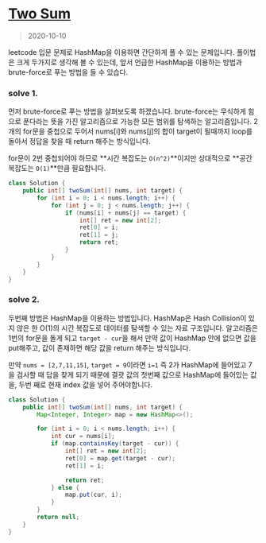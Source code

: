 # [Two Sum](https://leetcode.com/problems/two-sum/)

> 2020-10-10

leetcode 입문 문제로 HashMap을 이용하면 간단하게 풀 수 있는 문제입니다. 풀이법은 크게 두가지로 생각해 볼 수 있는데, 앞서 언급한 HashMap을 이용하는 방법과 brute-force로 푸는 방법을 들 수 있습다.

### solve 1.
먼저 brute-force로 푸는 방법을 살펴보도록 하겠습니다. brute-force는 무식하게 힘으로 푼다라는 뜻을 가진 알고리즘으로 가능한 모든 범위를 탐색하는 알고리즘입니다. 2개의 for문을 중첩으로 두어서 nums[i]와 nums[j]의 합이 target이 될때까지 loop를 돌아서 정답을 찾을 때 return 해주는 방식입니다.

for문이 2번 중첩되어야 하므로 **시간 복잡도는 `O(n^2)`**이지만 상대적으로 **공간 복잡도는 `O(1)`**만큼 필요합니다.
```java
class Solution {
    public int[] twoSum(int[] nums, int target) {
        for (int i = 0; i < nums.length; i++) {
            for (int j = 0; j < nums.length; j++) {
                if (nums[i] + nums[j] == target) {
                    int[] ret = new int[2];
                    ret[0] = i;
                    ret[1] = j;
                    return ret;
                }
            }
        }
    }
}
```

### solve 2.
두번째 방법은 HashMap을 이용하는 방법입니다. HashMap은 Hash Collision이 있지 않은 한 O(1)의 시간 복잡도로 데이터를 탐색할 수 있는 자료 구조입니다. 알고리즘은 1번의 for문을 돌게 되고 `target - cur`을 해서 만약 값이 HashMap 안에 없으면 값을 put해주고, 값이 존재하면 해당 값을 return 해주는 방식입니다.

만약 `nums = [2,7,11,15]`, `target = 9`이라면 `i=1` 즉 2가 HashMap에 들어있고 7을 검사할 때 답을 찾게 되기 때문에 결괏 값의 첫번째 값으로 HashMap에 들어있는 값을, 두번 째로 현재 index 값을 넣어 주어야합니다.
```java
class Solution {
    public int[] twoSum(int[] nums, int target) {
        Map<Integer, Integer> map = new HashMap<>();

        for (int i = 0; i < nums.length; i++) {
            int cur = nums[i];
            if (map.containsKey(target - cur)) {
                int[] ret = new int[2];
                ret[0] = map.get(target - cur);
                ret[1] = i;

                return ret;
            } else {
                map.put(cur, i);
            }
        }
        return null;
    }
}
```